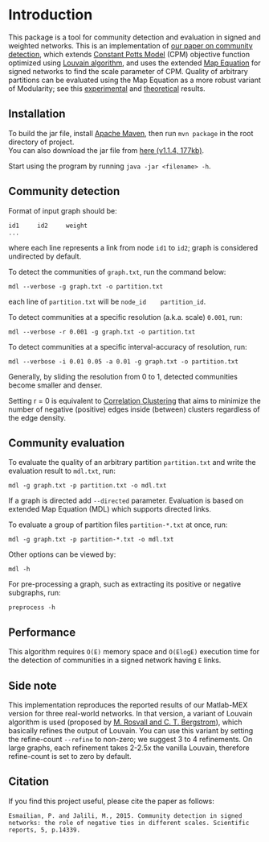 # Introduction 

This package is a tool for community detection and evaluation in signed and weighted networks.
This is an implementation of [our paper on community detection](https://www.nature.com/articles/srep14339), which extends [Constant Potts Model](https://journals.aps.org/pre/abstract/10.1103/PhysRevE.84.016114) (CPM) objective function optimized using [Louvain algorithm](https://arxiv.org/abs/0803.0476), and 
 uses the extended [Map Equation](http://www.pnas.org/content/105/4/1118) for signed networks to find the scale parameter of CPM. 
 Quality of arbitrary partitions can be evaluated using the Map Equation as a more robust variant of Modularity; see this [experimental](https://arxiv.org/abs/0908.1062) 
 and [theoretical](https://arxiv.org/abs/1402.4385) results. 

## Installation

To build the jar file, install [Apache Maven](https://maven.apache.org/download.cgi),
then run `mvn package` in the root directory of project.  
You can also download the jar file from [here (v1.1.4, 177kb)](https://drive.google.com/file/d/1t5nWJrQnUCuwQX1sEpS0hqIuDzGWfRUm/view).

Start using the program by running `java -jar <filename> -h`.



## Community detection

Format of input graph should be:
```
id1     id2     weight
...
```
where each line represents a link from node `id1` to `id2`; 
graph is considered undirected by default.

To detect the communities of `graph.txt`, run the command below:
```
mdl --verbose -g graph.txt -o partition.txt
```
each line of `partition.txt` will be `node_id    partition_id`.

To detect communities at a specific resolution (a.k.a. scale) `0.001`, run:
```
mdl --verbose -r 0.001 -g graph.txt -o partition.txt
```

To detect communities at a specific interval-accuracy of resolution, run:
```
mdl --verbose -i 0.01 0.05 -a 0.01 -g graph.txt -o partition.txt
```

Generally, by sliding the resolution from 0 to 1, detected communities become smaller and denser.

Setting r = 0 is equivalent to [Correlation Clustering](https://link.springer.com/article/10.1023/B:MACH.0000033116.57574.95)
that aims to minimize the number of negative (positive) edges inside (between) clusters regardless of the edge density.

## Community evaluation

To evaluate the quality of an arbitrary partition `partition.txt` 
and write the evaluation result to `mdl.txt`, run:

```
mdl -g graph.txt -p partition.txt -o mdl.txt
```
If a graph is directed add `--directed` parameter. Evaluation is based on extended Map Equation (MDL) which supports directed links.

To evaluate a group of partition files `partition-*.txt` at once, run:

```
mdl -g graph.txt -p partition-*.txt -o mdl.txt
```

Other options can be viewed by:
```
mdl -h
```

For pre-processing a graph, such as extracting its positive or negative subgraphs, run:

```
preprocess -h
```

## Performance

This algorithm requires `O(E)` memory space and `O(ElogE)` execution time for the detection
of communities in a signed network having `E` links.

## Side note

This implementation reproduces the reported results of our Matlab-MEX version for three real-world networks.
In that version, a variant of Louvain algorithm is used (proposed by [M. Rosvall and C. T. Bergstrom](http://citeseerx.ist.psu.edu/viewdoc/summary?doi=10.1.1.182.8134)), 
which basically refines the output of Louvain. 
You can use this variant by setting the refine-count `--refine` to non-zero; we suggest 3 to 4 refinements. On large graphs, each refinement takes 2-2.5x the vanilla Louvain, therefore refine-count is set to zero by default.

## Citation

If you find this project useful, please cite the paper as follows:

```
Esmailian, P. and Jalili, M., 2015. Community detection in signed networks: the role of negative ties in different scales. Scientific reports, 5, p.14339.
```